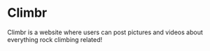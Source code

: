 # Climbr

Climbr is a website where users can post pictures and videos about everything rock climbing related!
